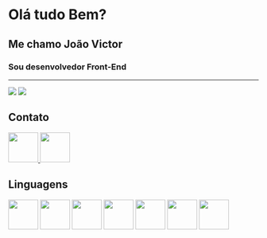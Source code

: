 # Olá tudo Bem?
## Me chamo João Victor
### Sou desenvolvedor Front-End
----

<img src="https://github-readme-stats.vercel.app/api?username=victorfs32&show_icons=true&theme=tokyonight">

<img src="https://github-readme-stats.vercel.app/api/top-langs/?username=victorfs32&hide_progress=true)](https://github.com/victorfs32/github-readme-stats">

## Contato
<a href="https://www.linkedin.com/in/jo%C3%A3o-victor-fernandes-8b2592249/">
    <img src="https://cdn.jsdelivr.net/gh/devicons/devicon/icons/linkedin/linkedin-original.svg" aligen="center" height="60" width="60">
    </a>
<a href="https://www.instagram.com/victorfs_32/">
    <img src="https://cdn.iconscout.com/icon/free/png-256/instagram-1868978-1583142.png" aligen="center" height="60" width="60">
    </a>

## Linguagens
<div>


<img src="https://cdn.jsdelivr.net/gh/devicons/devicon/icons/css3/css3-original-wordmark.svg" aligen="center" height="60" width="60"/>
<img src="https://cdn.jsdelivr.net/gh/devicons/devicon/icons/html5/html5-original-wordmark.svg" aligen="center" height="60" width="60"/>
<img src="https://cdn.jsdelivr.net/gh/devicons/devicon/icons/react/react-original-wordmark.svg" aligen="center" height="60" width="60"/>
<img src="https://cdn.jsdelivr.net/gh/devicons/devicon/icons/nodejs/nodejs-original.svg" aligen="center" height="60" width="60"/>
<img src="https://cdn.jsdelivr.net/gh/devicons/devicon/icons/javascript/javascript-original.svg" aligen="center" height="60" width="60"/>
<img src="https://cdn.jsdelivr.net/gh/devicons/devicon/icons/bootstrap/bootstrap-original.svg" aligen="center" height="60" width="60"/>
<img src="https://www.google.com/url?sa=i&url=https%3A%2F%2Ficonduck.com%2Ficons%2F27019%2Fant-design&psig=AOvVaw1Q_UMgCGZH6lOJzLCRuiDy&ust=1747264696282000&source=images&cd=vfe&opi=89978449&ved=0CBEQjRxqFwoTCLjPsa3KoY0DFQAAAAAdAAAAABAE" aligen="center" height="60" width="60"/>

</div>
